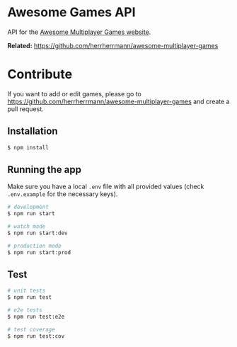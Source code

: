 # Awesome Games API

API for the [Awesome Multiplayer Games website](https://multiplayer.page).

**Related:** https://github.com/herrherrmann/awesome-multiplayer-games

# Contribute

If you want to add or edit games, please go to https://github.com/herrherrmann/awesome-multiplayer-games and create a pull request.

## Installation

```bash
$ npm install
```

## Running the app

Make sure you have a local `.env` file with all provided values (check `.env.example` for the necessary keys).

```bash
# development
$ npm run start

# watch mode
$ npm run start:dev

# production mode
$ npm run start:prod
```

## Test

```bash
# unit tests
$ npm run test

# e2e tests
$ npm run test:e2e

# test coverage
$ npm run test:cov
```
